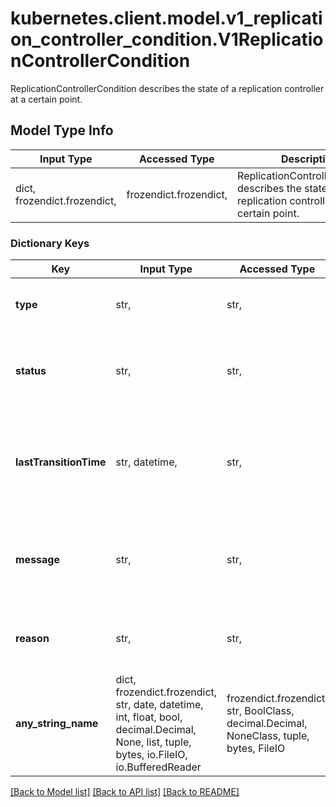 # kubernetes.client.model.v1_replication_controller_condition.V1ReplicationControllerCondition

ReplicationControllerCondition describes the state of a replication controller at a certain point.

## Model Type Info
Input Type | Accessed Type | Description | Notes
------------ | ------------- | ------------- | -------------
dict, frozendict.frozendict,  | frozendict.frozendict,  | ReplicationControllerCondition describes the state of a replication controller at a certain point. | 

### Dictionary Keys
Key | Input Type | Accessed Type | Description | Notes
------------ | ------------- | ------------- | ------------- | -------------
**type** | str,  | str,  | Type of replication controller condition. | 
**status** | str,  | str,  | Status of the condition, one of True, False, Unknown. | 
**lastTransitionTime** | str, datetime,  | str,  | The last time the condition transitioned from one status to another. | [optional] value must conform to RFC-3339 date-time
**message** | str,  | str,  | A human readable message indicating details about the transition. | [optional] 
**reason** | str,  | str,  | The reason for the condition&#x27;s last transition. | [optional] 
**any_string_name** | dict, frozendict.frozendict, str, date, datetime, int, float, bool, decimal.Decimal, None, list, tuple, bytes, io.FileIO, io.BufferedReader | frozendict.frozendict, str, BoolClass, decimal.Decimal, NoneClass, tuple, bytes, FileIO | any string name can be used but the value must be the correct type | [optional]

[[Back to Model list]](../../README.md#documentation-for-models) [[Back to API list]](../../README.md#documentation-for-api-endpoints) [[Back to README]](../../README.md)

